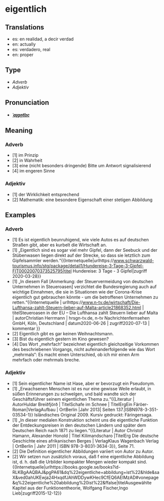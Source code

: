 # eigentlich
## Translations
- es: en realidad, a decir verdad
- en: actually
- es: verdadero, real
- en: proper
## Type
- _Adverb_
- _Adjektiv_
## Pronunciation
- **_[ˈaɪ̯ɡn̩tlɪç](https://commons.wikimedia.org/wiki/File:De-eigentlich.ogg)_**
## Meaning
### Adverb
- [1] im Prinzip
- [2] in Wahrheit
- [3] eine (nicht besonders dringende) Bitte um Antwort signalisierend
- [4] im engeren Sinne
### Adjektiv
- [1] der Wirklichkeit entsprechend
- [2] Mathematik: eine besondere Eigenschaft einer stetigen Abbildung
## Examples
### Adverb
- [1] Es ist eigentlich beunruhigend, wie viele Autos es auf deutschen Straßen gibt, aber es kurbelt die Wirtschaft an.
- [1] „Eigentlich sind es sogar viel mehr Gipfel, dann der Seebuck und der Stübenwasen liegen direkt auf der Strecke, so dass sie letztlich zum Gipfelsammler werden.“<ref>{{Internetquelle|urlhttps://www.schwarzwald-tourismus.info/stg/package/detail1/Hundereise-3-Tage-3-Gipfel-FIT00020070373525795|titel Hundereise: 3 Tage - 3 Gipfel|zugriff 2020-03-28}}</ref>
- [1] „In diesem Fall [Anmerkung: der Steuervermeidung von deutschen Unternehmen in Steueroasen] verzichtet die Bundesregierung auch auf wichtige Einnahmen, die sie in Situationen wie der Corona-Krise eigentlich gut gebrauchen könnte - um die betroffenen Unternehmen zu retten.“<ref>{{Internetquelle | urlhttps://www.n-tv.de/wirtschaft/Die-Lufthansa-zahlt-Steuern-lieber-auf-Malta-article21868352.html | titelSteueroasen in der EU – Die Lufthansa zahlt Steuern lieber auf Malta | autorChristian Herrmann | hrsgn-tv.de, n-tv Nachrichtenfernsehen GmbH, Köln, Deutschland | datum2020-06-26 | zugriff2020-07-13 | kommentar }}</ref>
- [2] Eigentlich gibt es gar keinen Weihnachtsmann.
- [3] Bist du eigentlich gestern im Kino gewesen?
- [4] Das Wort „mehrfach“ bezeichnet eigentlich gleichzeitige Vorkommen des beschriebenen Vorgangs, nicht aufeinanderfolgende wie das Wort „mehrmals“: Es macht einen Unterschied, ob ich mir einen Arm mehrfach oder mehrmals breche.
### Adjektiv
- [1] Sein eigentlicher Name ist Hase, aber er bevorzugt ein Pseudonym.
- [1] „Erwachsenen Menschen ist es nur eine gewisse Weile erlaubt, in süßen Erinnerungen zu schwelgen, und bald wandte sich der Geschäftsführer seinem eigentlichen Thema zu.“<ref>{{Literatur | AutorHuldar Breiðfjörð | TitelSchafe im Schnee | TitelErgEin Färöer-Roman|VerlagAufbau | OrtBerlin |Jahr 2013| Seiten 137.|ISBN978-3-351-03534-1}} Isländisches Original 2009. Kursiv gedruckt: Färingersaga.</ref>
- [1] „In dieser medialen Konstruktion scheint uns die eigentliche Funktion der Entdeckungsreisen in den deutschen Ländern und später dem Deutschen Reich nach 1871 zu liegen.“<ref>{{Literatur | Autor Christof Hamann, Alexander Honold | Titel Kilimandscharo |TitelErg Die deutsche Geschichte eines afrikanischen Berges | VerlagKlaus Wagenbach Verlag | OrtBerlin | Jahr 2011 | ISBN 978-3-8031-3634-3}}, Seite 71. </ref>
- [2] Die Definition eigentlicher Abbildungen variiert von Autor zu Autor.
- [2] Wir setzen nun zusätzlich voraus, daß f eine eigentliche Abbildung ist, d. h. daß die Urbilder kompakter Mengen wieder kompakt sind.<ref>{{Internetquelle|urlhttps://books.google.se/books?id-RLKBgAAQBAJ&pgPA61&dq%22eigentliche+abbildung+ist%22&hlde&saX&ved0ahUKEwja24HxqdfJAhWDDywKHec9CfEQ6AEIMzAD#vonepage&q%22eigentliche%20abbildung%20ist%22&ffalse|titelAusgewählte Kapitel aus der Funktionentheorie, Wolfgang Fischer,Ingo Lieb|zugriff2015-12-12}}</ref>
